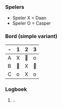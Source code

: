 ### Spelers
- Speler X = Daan
- Speler O = Casper

### Bord (simple variant)
| - | 1 | 2 | 3 |
|---|---|---|---|
| A |X|🔲|o|
| B |🔲|X|🔲|
| C |o|X|o|

### Logboek
1. ..